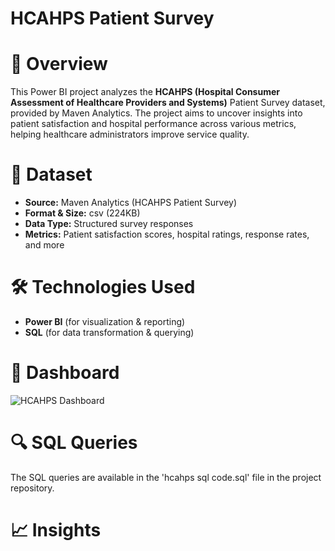 # HCAHPS Patient Survey

# 📌 Overview
This Power BI project analyzes the **HCAHPS (Hospital Consumer Assessment of Healthcare Providers and Systems)** Patient Survey dataset, provided by Maven Analytics. The project aims to uncover insights into patient satisfaction and hospital performance across various metrics, helping healthcare administrators improve service quality.

# 📂 Dataset
* **Source:** Maven Analytics (HCAHPS Patient Survey)
* **Format & Size:** csv (224KB)
* **Data Type:** Structured survey responses
* **Metrics:** Patient satisfaction scores, hospital ratings, response rates, and more

# 🛠️ Technologies Used
* **Power BI** (for visualization & reporting)
* **SQL** (for data transformation & querying)

# 📌 Dashboard
![HCAHPS Dashboard](https://github.com/user-attachments/assets/146ba999-ae70-46ef-a415-1efc363dc365)

# 🔍 SQL Queries
The SQL queries are available in the 'hcahps sql code.sql' file in the project repository. 

# 📈 Insights


